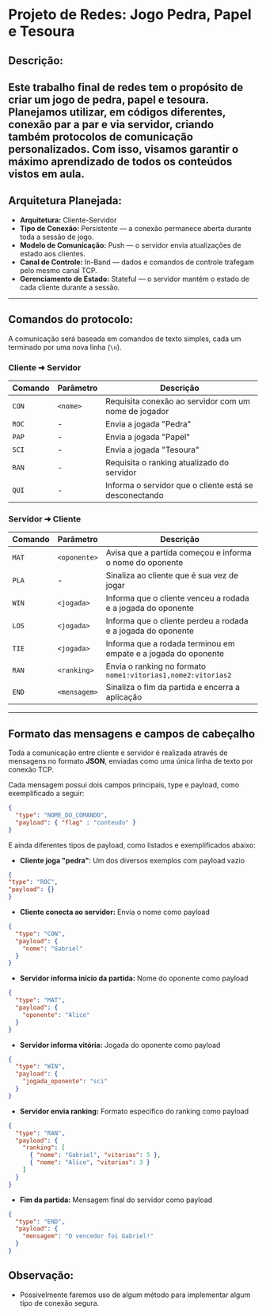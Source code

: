 # Projeto de Redes: Jogo Pedra, Papel e Tesoura

## Descrição:

Este trabalho final de redes tem o propósito de criar um jogo de pedra, papel e tesoura.
Planejamos utilizar, em códigos diferentes, conexão par a par e via servidor, criando também protocolos de comunicação personalizados.
Com isso, visamos garantir o máximo aprendizado de todos os conteúdos vistos em aula.
---

## Arquitetura Planejada: 
- **Arquitetura:** Cliente-Servidor
- **Tipo de Conexão:** Persistente — a conexão permanece aberta durante toda a sessão de jogo.
- **Modelo de Comunicação:** Push — o servidor envia atualizações de estado aos clientes.
- **Canal de Controle:** In-Band — dados e comandos de controle trafegam pelo mesmo canal TCP.
- **Gerenciamento de Estado:** Stateful — o servidor mantém o estado de cada cliente durante a sessão. 

---

## Comandos do protocolo:

A comunicação será baseada em comandos de texto simples, cada um terminado por uma nova linha (`\n`).

### Cliente ➜ Servidor

| Comando | Parâmetro | Descrição                                              |
|---------|-----------|--------------------------------------------------------|
| `CON`   | `<nome>`  | Requisita conexão ao servidor com um nome de jogador   |
| `ROC`   | -         | Envia a jogada "Pedra"                                 |
| `PAP`   | -         | Envia a jogada "Papel"                                 |
| `SCI`   | -         | Envia a jogada "Tesoura"                               |
| `RAN`   | -         | Requisita o ranking atualizado do servidor             |
| `QUI`   | -         | Informa o servidor que o cliente está se desconectando |

### Servidor ➜ Cliente

| Comando | Parâmetro    | Descrição                                                      |
|---------|--------------|----------------------------------------------------------------|
| `MAT`   | `<oponente>` | Avisa que a partida começou e informa o nome do oponente       |
| `PLA`   | -            | Sinaliza ao cliente que é sua vez de jogar                     |
| `WIN`   | `<jogada>`   | Informa que o cliente venceu a rodada e a jogada do oponente   |
| `LOS`   | `<jogada>`   | Informa que o cliente perdeu a rodada e a jogada do oponente   |
| `TIE`   | `<jogada>`   | Informa que a rodada terminou em empate e a jogada do oponente |
| `RAN`   | `<ranking>`  | Envia o ranking no formato `nome1:vitorias1,nome2:vitorias2`   |
| `END`   | `<mensagem>` | Sinaliza o fim da partida e encerra a aplicação                |

---

## Formato das mensagens e campos de cabeçalho

Toda a comunicação entre cliente e servidor é realizada através de mensagens no formato **JSON**, enviadas como uma única linha de texto por conexão TCP.

Cada mensagem possui dois campos principais, type e payload, como exemplificado a seguir:

```json
{
  "type": "NOME_DO_COMANDO",
  "payload": { "flag" : "conteudo" }
}
```
E ainda diferentes tipos de payload, como listados e exemplificados abaixo:
- **Cliente joga "pedra"**: Um dos diversos exemplos com payload vazio
```json
{
"type": "ROC",
"payload": {}
}
```

- **Cliente conecta ao servidor:** Envia o nome como payload
```json
{
  "type": "CON",
  "payload": {
    "nome": "Gabriel"
  }
}
```
- **Servidor informa início da partida:** Nome do oponente como payload
```json
{
  "type": "MAT",
  "payload": {
    "oponente": "Alice"
  }
}
```

- **Servidor informa vitória:** Jogada do oponente como payload
```json
{
  "type": "WIN",
  "payload": {
    "jogada_oponente": "sci"
  }
}
```
- **Servidor envia ranking:** Formato especifico do ranking como payload
```json
{
  "type": "RAN",
  "payload": {
    "ranking": [
      { "nome": "Gabriel", "vitorias": 5 },
      { "nome": "Alice", "vitorias": 3 }
    ]
  }
}
```
- **Fim da partida:** Mensagem final do servidor como payload
```json
{
  "type": "END",
  "payload": {
    "mensagem": "O vencedor foi Gabriel!"
  }
}
```

## Observação:
- Possivelmente faremos uso de algum método para implementar algum tipo de conexão segura.

